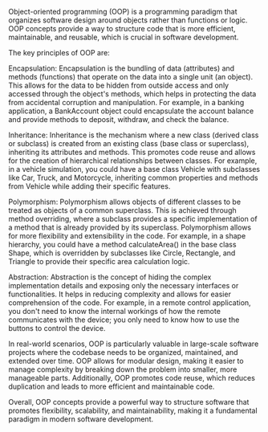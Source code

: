Object-oriented programming (OOP) is a programming paradigm that organizes software design around objects rather than functions or logic. OOP concepts provide a way to structure code that is more efficient, maintainable, and reusable, which is crucial in software development.

The key principles of OOP are:

Encapsulation: Encapsulation is the bundling of data (attributes) and methods (functions) that operate on the data into a single unit (an object). This allows for the data to be hidden from outside access and only accessed through the object's methods, which helps in protecting the data from accidental corruption and manipulation. For example, in a banking application, a BankAccount object could encapsulate the account balance and provide methods to deposit, withdraw, and check the balance.

Inheritance: Inheritance is the mechanism where a new class (derived class or subclass) is created from an existing class (base class or superclass), inheriting its attributes and methods. This promotes code reuse and allows for the creation of hierarchical relationships between classes. For example, in a vehicle simulation, you could have a base class Vehicle with subclasses like Car, Truck, and Motorcycle, inheriting common properties and methods from Vehicle while adding their specific features.

Polymorphism: Polymorphism allows objects of different classes to be treated as objects of a common superclass. This is achieved through method overriding, where a subclass provides a specific implementation of a method that is already provided by its superclass. Polymorphism allows for more flexibility and extensibility in the code. For example, in a shape hierarchy, you could have a method calculateArea() in the base class Shape, which is overridden by subclasses like Circle, Rectangle, and Triangle to provide their specific area calculation logic.

Abstraction: Abstraction is the concept of hiding the complex implementation details and exposing only the necessary interfaces or functionalities. It helps in reducing complexity and allows for easier comprehension of the code. For example, in a remote control application, you don't need to know the internal workings of how the remote communicates with the device; you only need to know how to use the buttons to control the device.

In real-world scenarios, OOP is particularly valuable in large-scale software projects where the codebase needs to be organized, maintained, and extended over time. OOP allows for modular design, making it easier to manage complexity by breaking down the problem into smaller, more manageable parts. Additionally, OOP promotes code reuse, which reduces duplication and leads to more efficient and maintainable code.

Overall, OOP concepts provide a powerful way to structure software that promotes flexibility, scalability, and maintainability, making it a fundamental paradigm in modern software development.






